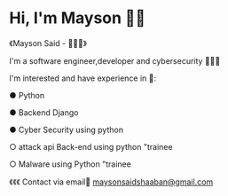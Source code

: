 # Hi, I'm Mayson 👋🏼 

 《Mayson Said - 👩🏻‍💻》
       
I'm a
software engineer,developer 
and cybersecurity 🙋🏻‍♀️

I'm interested and have experience in 📌: 

● Python

● Backend Django

● Cyber Security using python 

 ○ attack api Back-end using python "trainee

 ○ Malware using Python "trainee

《《《 Contact via email📩 maysonsaidshaaban@gmail.com 

